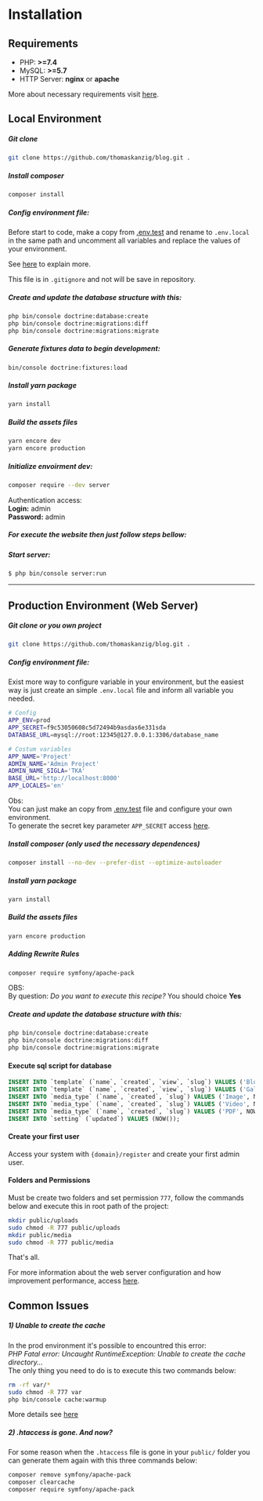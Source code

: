 # Installation

## Requirements

 - PHP: **>=7.4**
 - MySQL: **>=5.7**
 - HTTP Server: **nginx** or **apache**  
 
More about necessary requirements visit [here](https://symfony.com/doc/4.2/setup.html).

## Local Environment

##### Git clone 

```bash
git clone https://github.com/thomaskanzig/blog.git .
```

##### Install composer

```bash
composer install
```

##### Config environment file:
Before start to code, make a copy from [.env.test](../.env.test) and rename to `.env.local` in the same path and uncomment all variables and replace the values of your environment.

See [here](https://symfony.com/blog/new-in-symfony-4-2-define-env-vars-per-environment) to explain more.

This file is in `.gitignore` and not will be save in repository.

##### Create and update the database structure with this:
```bash
php bin/console doctrine:database:create
php bin/console doctrine:migrations:diff
php bin/console doctrine:migrations:migrate
```

##### Generate fixtures data to begin development:
```bash
bin/console doctrine:fixtures:load
```

##### Install yarn package

```bash
yarn install
```

##### Build the assets files

```bash
yarn encore dev
yarn encore production
```

##### Initialize envoirment dev:
```bash
composer require --dev server
```

Authentication access:<br>
**Login:** admin<br> 
**Password:** admin

##### For execute the website then just follow steps bellow: 

##### Start server:
```bash
$ php bin/console server:run
```

---

## Production Environment (Web Server)

##### Git clone or you own project

```bash
git clone https://github.com/thomaskanzig/blog.git .
```

##### Config environment file:
Exist more way to configure variable in your environment, but the easiest way is just create an simple `.env.local` file and inform all variable you needed.

```bash
# Config
APP_ENV=prod
APP_SECRET=f9c53050608c5d72494b9asdas6e331sda
DATABASE_URL=mysql://root:12345@127.0.0.1:3306/database_name

# Costum variables
APP_NAME='Project'
ADMIN_NAME='Admin Project'
ADMIN_NAME_SIGLA='TKA'
BASE_URL='http://localhost:8000'
APP_LOCALES='en'

```
Obs:  
You can just make an copy from [.env.test](../.env.test) file and configure your own environment.  
To generate the secret key parameter `APP_SECRET` access [here](http://nux.net/secret).


##### Install composer (only used the necessary dependences)

```bash
composer install --no-dev --prefer-dist --optimize-autoloader
```

##### Install yarn package

```bash
yarn install
```

##### Build the assets files

```bash
yarn encore production
```

##### Adding Rewrite Rules

```bash
composer require symfony/apache-pack
```
OBS:  
By question: *Do you want to execute this recipe?*  You should choice **Yes**

##### Create and update the database structure with this:
```bash
php bin/console doctrine:database:create
php bin/console doctrine:migrations:diff
php bin/console doctrine:migrations:migrate
```

#### Execute sql script for database
```sql
INSERT INTO `template` (`name`, `created`, `view`, `slug`) VALUES ('Blog', NOW(), 'post/blog.html.twig', 'blog');
INSERT INTO `template` (`name`, `created`, `view`, `slug`) VALUES ('Gallery', NOW(), 'post/gallery.html.twig', 'gallery');
INSERT INTO `media_type` (`name`, `created`, `slug`) VALUES ('Image', NOW(), 'image');
INSERT INTO `media_type` (`name`, `created`, `slug`) VALUES ('Video', NOW(), 'video');
INSERT INTO `media_type` (`name`, `created`, `slug`) VALUES ('PDF', NOW(), 'pdf');
INSERT INTO `setting` (`updated`) VALUES (NOW());

```
#### Create your first user
Access your system with `{domain}/register` and create your first admin user.

#### Folders and Permissions
Must be create two folders and set permission `777`, follow the commands below and execute this in root path of the project:
```bash
mkdir public/uploads
sudo chmod -R 777 public/uploads
mkdir public/media
sudo chmod -R 777 public/media
```

That's all.

For more information about the web server configuration and how improvement performance, access [here](https://symfony.com/doc/current/setup/web_server_configuration.html).

## Common Issues

##### 1) Unable to create the cache

In the prod environment it's possible to encountred this error:  
*PHP Fatal error:  Uncaught RuntimeException: Unable to create the cache directory...*  
The only thing you need to do is to execute this two commands below:
```bash
rm -rf var/*
sudo chmod -R 777 var
php bin/console cache:warmup
```
More details see [here](https://symfony.com/doc/current/setup/file_permissions.html)

##### 2) .htaccess is gone. And now?
For some reason when the `.htaccess` file is gone in your `public/` folder 
you can generate them again with this three commands below:
```bash
composer remove symfony/apache-pack
composer clearcache
composer require symfony/apache-pack
```

